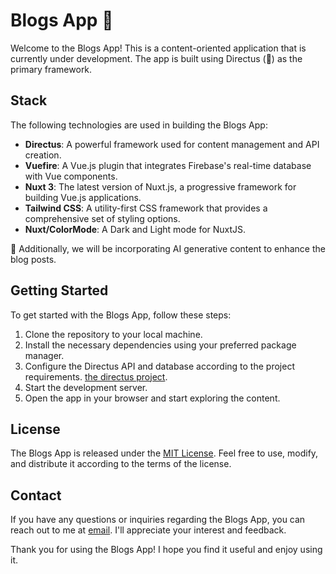 # Blogs App 🚀

Welcome to the Blogs App! This is a content-oriented application that is currently under development. The app is built using Directus (🐇) as the primary framework.

## Stack

The following technologies are used in building the Blogs App:

- **Directus**: A powerful framework used for content management and API creation.
- **Vuefire**: A Vue.js plugin that integrates Firebase's real-time database with Vue components.
- **Nuxt 3**: The latest version of Nuxt.js, a progressive framework for building Vue.js applications.
- **Tailwind CSS**: A utility-first CSS framework that provides a comprehensive set of styling options.
- **Nuxt/ColorMode**: A Dark and Light mode for NuxtJS.

👀 Additionally, we will be incorporating AI generative content to enhance the blog posts.

## Getting Started

To get started with the Blogs App, follow these steps:

1. Clone the repository to your local machine.
2. Install the necessary dependencies using your preferred package manager.
3. Configure the Directus API and database according to the project requirements. [the directus project](https://github.com/ahmedragab20/directus-01).
4. Start the development server.
5. Open the app in your browser and start exploring the content.

## License

The Blogs App is released under the [MIT License](LICENSE). Feel free to use, modify, and distribute it according to the terms of the license.

## Contact

If you have any questions or inquiries regarding the Blogs App, you can reach out to me at [email](ahmedragab20901@gmail.com). I'll appreciate your interest and feedback.

Thank you for using the Blogs App! I hope you find it useful and enjoy using it.
